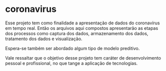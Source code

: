 # coronavirus
Esse projeto tem como finalidade a apresentação de dados do coronavírus em tempo real. Então os arquivos aqui compostos apresentarão as etapas dos processos como captura dos dados, armazenamento dos dados, tratamento dos dados e visualização.

Espera-se também ser abordado algum tipo de modelo preditivo. 

Vale ressaltar que o objetivo desse projeto tem caráter de desenvolvimento pessoal e profissional, no que tange a aplicação de tecnologias.

